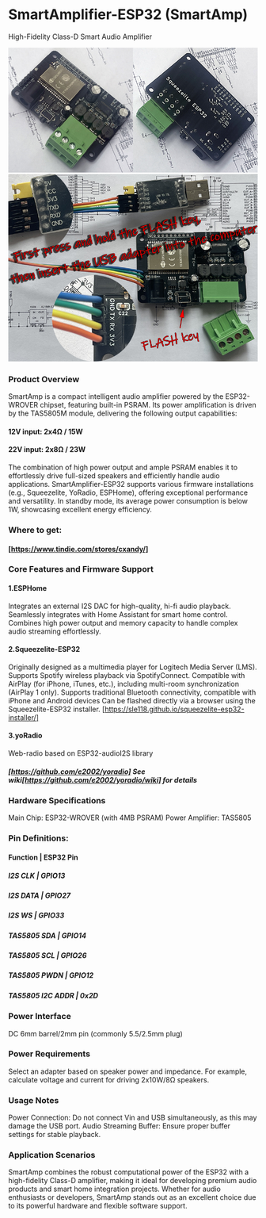 # SmartAmplifier-ESP32 (SmartAmp)
 High-Fidelity Class-D Smart Audio Amplifier

![Smart Amplifier ESP32](photos/102.jpg)
![Smart Amplifier ESP32](photos/003-800.jpg)

### Product Overview
 SmartAmp is a compact intelligent audio amplifier powered by the ESP32-WROVER chipset, featuring built-in PSRAM. Its power amplification is driven by the TAS5805M module, delivering the following output capabilities:
#### 12V input: 2x4Ω / 15W
#### 22V input: 2x8Ω / 23W
The combination of high power output and ample PSRAM enables it to effortlessly drive full-sized speakers and efficiently handle audio applications. SmartAmplifier-ESP32 supports various firmware installations (e.g., Squeezelite, YoRadio, ESPHome), offering exceptional performance and versatility. In standby mode, its average power consumption is below 1W, showcasing excellent energy efficiency.

### Where to get:
#### [https://www.tindie.com/stores/cxandy/]

### Core Features and Firmware Support
#### 1.ESPHome 
 Integrates an external I2S DAC for high-quality, hi-fi audio playback.
 Seamlessly integrates with Home Assistant for smart home control.
 Combines high power output and memory capacity to handle complex audio streaming effortlessly.
 
#### 2.Squeezelite-ESP32 
 Originally designed as a multimedia player for Logitech Media Server (LMS).
 Supports Spotify wireless playback via SpotifyConnect.
 Compatible with AirPlay (for iPhone, iTunes, etc.), including multi-room synchronization (AirPlay 1 only).
 Supports traditional Bluetooth connectivity, compatible with iPhone and Android devices 
 Can be flashed directly via a browser using the Squeezelite-ESP32 installer.
 [https://sle118.github.io/squeezelite-esp32-installer/]
 
#### 3.yoRadio
 Web-radio based on ESP32-audioI2S library
##### [https://github.com/e2002/yoradio] See wiki[https://github.com/e2002/yoradio/wiki] for details

### Hardware Specifications
 Main Chip: ESP32-WROVER (with 4MB PSRAM)
 Power Amplifier: TAS5805
 
### Pin Definitions:
#### Function	     |     ESP32 Pin
##### I2S CLK     	|     GPIO13
##### I2S DATA	    |     GPIO27
##### I2S WS	      |     GPIO33
##### TAS5805 SDA	 |     GPIO14
##### TAS5805 SCL	 |     GPIO26
##### TAS5805 PWDN	|     GPIO12
##### TAS5805 I2C ADDR | 0x2D

### Power Interface
 DC 6mm barrel/2mm pin (commonly 5.5/2.5mm plug)
### Power Requirements
 Select an adapter based on speaker power and impedance. For example, calculate voltage and current for driving 2x10W/8Ω speakers.

### Usage Notes
 Power Connection: Do not connect Vin and USB simultaneously, as this may damage the USB port.
 Audio Streaming Buffer: Ensure proper buffer settings for stable playback.

### Application Scenarios
 SmartAmp combines the robust computational power of the ESP32 with a high-fidelity Class-D amplifier, making it ideal for developing premium audio products and smart home integration projects. Whether for audio enthusiasts or developers, SmartAmp stands out as an excellent choice due to its powerful hardware and flexible software support.
